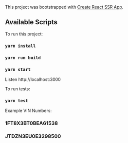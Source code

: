 This project was bootstrapped with [Create React SSR App](https://github.com/trustworktech/create-react-ssr-app).

## Available Scripts

To run this project:

### `yarn install`

### `yarn run build`

### `yarn start`

Listen http://localhost:3000

To run tests:

### `yarn test`

Example VIN Numbers:

### 1FT8X3BT0BEA61538

### JTDZN3EU0E3298500
